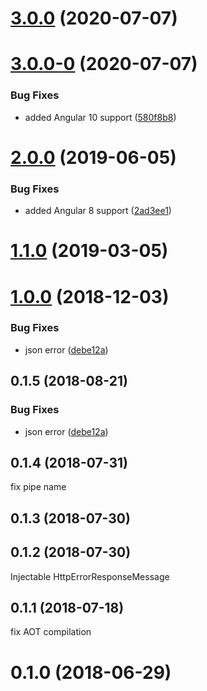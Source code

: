 # [3.0.0](https://github.com/LCGroupIT/angular-i18next-error-interceptor/compare/v3.0.0-0...v3.0.0) (2020-07-07)



# [3.0.0-0](https://github.com/LCGroupIT/angular-i18next-error-interceptor/compare/v2.0.0...v3.0.0-0) (2020-07-07)


### Bug Fixes

* added Angular 10 support ([580f8b8](https://github.com/LCGroupIT/angular-i18next-error-interceptor/commit/580f8b8e006331bed0494fd36ae4fe1b8043221b))



# [2.0.0](https://github.com/LCGroupIT/angular-i18next-error-interceptor/compare/v1.1.0...v2.0.0) (2019-06-05)


### Bug Fixes

* added Angular 8 support ([2ad3ee1](https://github.com/LCGroupIT/angular-i18next-error-interceptor/commit/2ad3ee1))



# [1.1.0](https://github.com/LCGroupIT/angular-i18next-error-interceptor/compare/v1.0.0...v1.1.0) (2019-03-05)



# [1.0.0](https://github.com/LCGroupIT/angular-i18next-error-interceptor/compare/v0.1.3...v1.0.0) (2018-12-03)


### Bug Fixes

* json error ([debe12a](https://github.com/LCGroupIT/angular-i18next-error-interceptor/commit/debe12a))



<a name="0.1.5"></a>
## 0.1.5 (2018-08-21)


### Bug Fixes

* json error ([debe12a](https://github.com/LCGroupIT/angular-i18next-error-interceptor/commit/debe12a))



<a name="0.1.4"></a>
## 0.1.4 (2018-07-31)
fix pipe name


<a name="0.1.3"></a>
## 0.1.3 (2018-07-30)



<a name="0.1.2"></a>
## 0.1.2 (2018-07-30)
Injectable HttpErrorResponseMessage


<a name="0.1.1"></a>
## 0.1.1 (2018-07-18)
fix AOT compilation


<a name="0.1.0"></a>
# 0.1.0 (2018-06-29)



